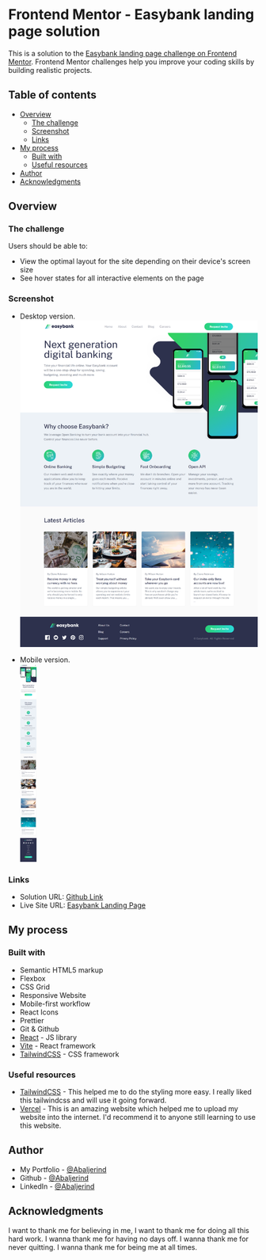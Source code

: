 # Frontend Mentor - Easybank landing page solution

This is a solution to the [Easybank landing page challenge on Frontend Mentor](https://www.frontendmentor.io/challenges/easybank-landing-page-WaUhkoDN). Frontend Mentor challenges help you improve your coding skills by building realistic projects.

## Table of contents

- [Overview](#overview)
  - [The challenge](#the-challenge)
  - [Screenshot](#screenshot)
  - [Links](#links)
- [My process](#my-process)
  - [Built with](#built-with)
  - [Useful resources](#useful-resources)
- [Author](#author)
- [Acknowledgments](#acknowledgments)

## Overview

### The challenge

Users should be able to:

- View the optimal layout for the site depending on their device's screen size
- See hover states for all interactive elements on the page

### Screenshot

- Desktop version.  
  <img src="./public/images/screenshots/screenshot-desktop.png" alt="Desktop version" width="600"/>

- Mobile version.  
  <img src="./public/images/screenshots/screenshot-mobile.png" alt="Mobile version" height="400"/>

### Links

- Solution URL: [Github Link](https://github.com/Abaljerind/easybank-landing-page)
- Live Site URL: [Easybank Landing Page](https://easybank-landing-page-peach-seven.vercel.app/)

## My process

### Built with

- Semantic HTML5 markup
- Flexbox
- CSS Grid
- Responsive Website
- Mobile-first workflow
- React Icons
- Prettier
- Git & Github
- [React](https://reactjs.org/) - JS library
- [Vite](https://vite.dev/) - React framework
- [TailwindCSS](https://tailwindcss.com/) - CSS framework

### Useful resources

- [TailwindCSS](https://tailwindcss.com/) - This helped me to do the styling more easy. I really liked this tailwindcss and will use it going forward.
- [Vercel](https://vercel.com) - This is an amazing website which helped me to upload my website into the internet. I'd recommend it to anyone still learning to use this website.

## Author

- My Portfolio - [@Abaljerind](https://portofolio-jerind.vercel.app/)
- Github - [@Abaljerind](https://github.com/Abaljerind)
- LinkedIn - [@Abaljerind](https://www.linkedin.com/in/abal-jerind-baa90519a/)

## Acknowledgments

I want to thank me for believing in me, I want to thank me for doing all this hard work. I wanna thank me for having no days off. I wanna thank me for never quitting. I wanna thank me for being me at all times.
